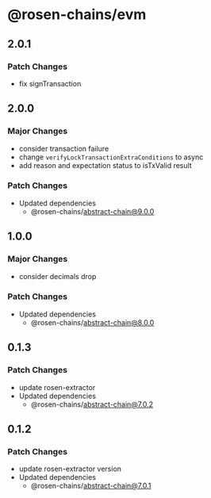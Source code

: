 # @rosen-chains/evm

## 2.0.1

### Patch Changes

- fix signTransaction

## 2.0.0

### Major Changes

- consider transaction failure
- change `verifyLockTransactionExtraConditions` to async
- add reason and expectation status to isTxValid result

### Patch Changes

- Updated dependencies
  - @rosen-chains/abstract-chain@9.0.0

## 1.0.0

### Major Changes

- consider decimals drop

### Patch Changes

- Updated dependencies
  - @rosen-chains/abstract-chain@8.0.0

## 0.1.3

### Patch Changes

- update rosen-extractor
- Updated dependencies
  - @rosen-chains/abstract-chain@7.0.2

## 0.1.2

### Patch Changes

- update rosen-extractor version
- Updated dependencies
  - @rosen-chains/abstract-chain@7.0.1
